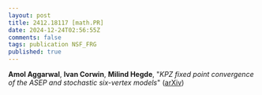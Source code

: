 ```yaml
---
layout: post
title: 2412.18117 [math.PR]
date: 2024-12-24T02:56:55Z
comments: false
tags: publication NSF_FRG
published: true
---
```


<b>Amol Aggarwal</b>, <b>Ivan Corwin</b>, <b>Milind Hegde</b>, "<i>KPZ fixed point convergence of the ASEP and stochastic six-vertex models</i>" ([arXiv](http://arxiv.org/abs/2412.18117v1))
